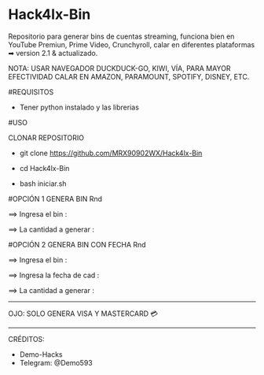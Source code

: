 # Hack4lx-Bin
Repositorio para generar bins de cuentas streaming, funciona bien en YouTube Premiun, Prime Video, Crunchyroll,  calar en diferentes plataformas ➡  version 2.1 &amp; actualizado. 

NOTA: USAR NAVEGADOR DUCKDUCK-GO, KIWI, VÍA, PARA MAYOR EFECTIVIDAD CALAR EN AMAZON, PARAMOUNT, SPOTIFY, DISNEY, ETC.

#REQUISITOS 

- Tener python instalado y las librerias

#USO

CLONAR REPOSITORIO 

- git clone https://github.com/MRX90902WX/Hack4lx-Bin

- cd Hack4lx-Bin

- bash iniciar.sh

#OPCIÓN 1 GENERA BIN Rnd

==> Ingresa el bin :

==> La cantidad a generar :

#OPCIÓN 2 GENERA BIN CON FECHA Rnd

==> Ingresa el bin :

==> Ingresa la fecha de cad :

==> La cantidad a generar :

*****
OJO: SOLO GENERA VISA Y MASTERCARD 💳 
*****
CRÉDITOS:

- Demo-Hacks
- Telegram: @Demo593
